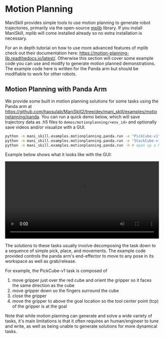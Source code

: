 # Motion Planning

ManiSkill provides simple tools to use motion planning to generate robot trajectories, primarily via the open-source [mplib](https://github.com/haosulab/MPlib) library. If you install ManiSkill, mplib will come installed already so no extra installation is necessary.

For an in depth tutorial on how to use more advanced features of mplib check out their documentation here: https://motion-planning-lib.readthedocs.io/latest/. Otherwise this section will cover some example code you can use and modify to generate motion planned demonstrations. The example code here is written for the Panda arm but should be modifiable to work for other robots.

## Motion Planning with Panda Arm

We provide some built in motion planning solutions for some tasks using the Panda arm at https://github.com/haosulab/ManiSkill2/tree/dev/mani_skill/examples/motionplanning/panda. You can run a quick demo below, which will save trajectory data as .h5 files to `demos/motionplanning/<env_id>` and optionally save videos and/or visualize with a GUI.

```bash
python -m mani_skill.examples.motionplanning.panda.run -e "PickCube-v1" --save-video # runs headless and only saves video
python -m mani_skill.examples.motionplanning.panda.run -e "StackCube-v1" --vis # opens up the GUI
python -m mani_skill.examples.motionplanning.panda.run -h # open up a help menu and also show what tasks have solutions
```

Example below shows what it looks like with the GUI:

<video preload="auto" controls="True" width="100%">
<source src="https://github.com/haosulab/ManiSkill2/raw/dev/docs/source/_static/videos/motionplanning-stackcube.mp4" type="video/mp4">
</video>

The solutions to these tasks usually involve decomposing the task down to a sequence of simple pick, place, and movements. The example code provided controls the panda arm's end-effector to move to any pose in its workspace as well as grab/release.

For example, the PickCube-v1 task is composed of
1. move gripper just over the red cube and orient the gripper so it faces the same direction as the cube
2. move gripper down so the fingers surround the cube
3. close the gripper
4. move the gripper to above the goal location so the tool center point (tcp) of the gripper is at the goal

Note that while motion planning can generate and solve a wide variety of tasks, it's main limitations is that it often requires an human/engineer to tune and write, as well as being unable to generate solutions for more dynamical tasks.